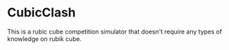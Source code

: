# CubicClash
This is a rubic cube competition simulator that doesn't require any types of knowledge on rubik cube. 
